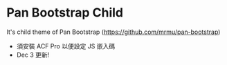# Pan Bootstrap Child
It's child theme of Pan Bootstrap (https://github.com/mrmu/pan-bootstrap)

* 須安裝 ACF Pro 以便設定 JS 嵌入碼
* Dec 3 更新!
